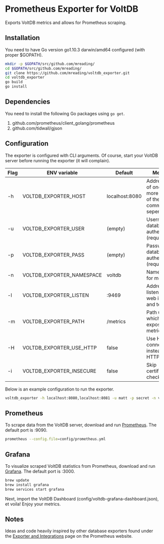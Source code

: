 # Prometheus Exporter for VoltDB

Exports VoltDB metrics and allows for Prometheus scraping.

## Installation

You need to have Go version go1.10.3 darwin/amd64 configured (with proper $GOPATH).

```bash
mkdir -p $GOPATH/src/github.com/mreading/
cd $GOPATH/src/github.com/mreading/
git clone https://github.com/mreading/voltdb_exporter.git
cd voltdb_exporter
go build
go install
```

## Dependencies

You need to install the following Go packages using ```go get```.

1. github.com/prometheus/client_golang/prometheus
2. github.com/tidwall/gjson

## Configuration

The exporter is configured with CLI arguments. Of course, start your VoltDB server before running the exporter (it will complain).

Flag|ENV variable|Default|Meaning
---|---|---|---
-h|VOLTDB_EXPORTER_HOST|localhost:8080|Address(es) of one or more nodes of the cluster, comma seperated
-u|VOLTDB_EXPORTER_USER|(empty)|Username for database authentication (required)
-p|VOLTDB_EXPORTER_PASS|(empty)|Password for database authentication (required)
-n|VOLTDB_EXPORTER_NAMESPACE|voltdb|Namespace for metrics
-l|VOLTDB_EXPORTER_LISTEN|:9469|Address to listen on for web interface and telemetry
-m|VOLTDB_EXPORTER_PATH|/metrics|Path under which to expose metrics
-H|VOLTDB_EXPORTER_USE_HTTP|false|Use HTTP connections instead HTTPS
-i|VOLTDB_EXPORTER_INSECURE|false|Skip certificate check

Below is an example configuration to run the exporter.

```bash
voltdb_exporter -h localhost:8080,localhost:8081 -u matt -p secret -n voltdb -l :9469 -m /metrics
```

## Prometheus

To scrape data from the VoltDB server, download and run [Prometheus](https://prometheus.io/). The default port is :9090.

```bash
prometheus --config.file=config/prometheus.yml
```

## Grafana

To visualize scraped VoltDB statistics from Prometheus, download and run [Grafana](https://grafana.com/). The default port is :3000.

```bash
brew update
brew install grafana
brew services start grafana
```

Next, import the VoltDB Dashboard (config/voltdb-grafana-dashboard.json), et voila! Enjoy your metrics.

## Notes

Ideas and code heavily inspired by other database exporters found under the [Exporter and Integrations](https://prometheus.io/docs/instrumenting/exporters/) page on the Prometheus website.


